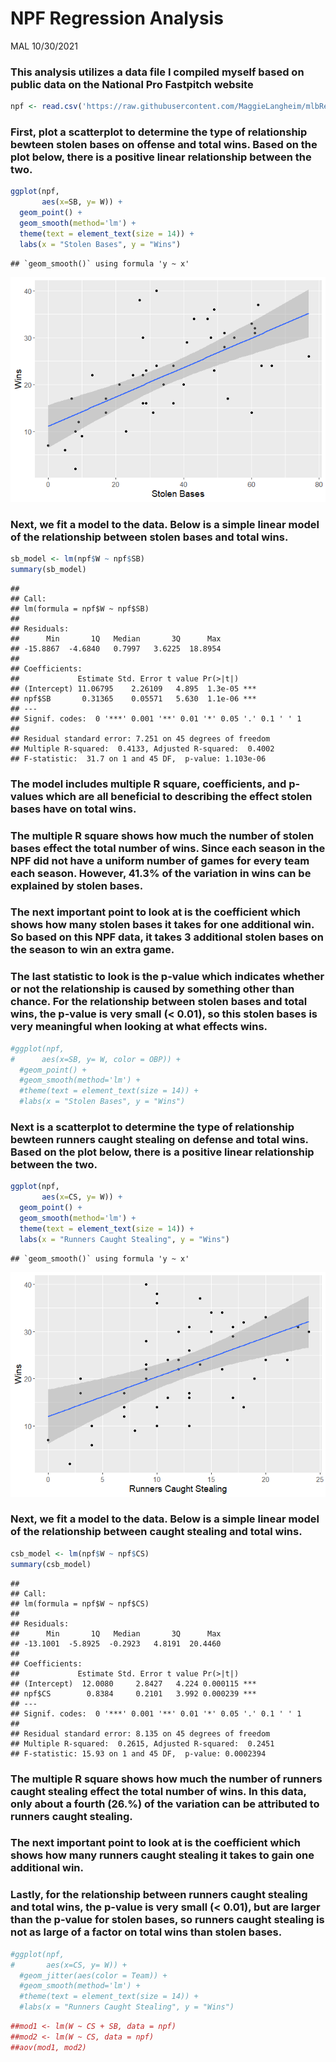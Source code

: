 NPF Regression Analysis
================
MAL
10/30/2021

### This analysis utilizes a data file I compiled myself based on public data on the National Pro Fastpitch website

``` r
npf <- read.csv('https://raw.githubusercontent.com/MaggieLangheim/mlbRegAnalysis/main/npfData.csv')
```

### First, plot a scatterplot to determine the type of relationship bewteen stolen bases on offense and total wins. Based on the plot below, there is a positive linear relationship between the two.

``` r
ggplot(npf,
       aes(x=SB, y= W)) +
  geom_point() +
  geom_smooth(method='lm') +
  theme(text = element_text(size = 14)) +
  labs(x = "Stolen Bases", y = "Wins")
```

    ## `geom_smooth()` using formula 'y ~ x'

![](/unnamed-chunk-2-1.png)<!-- -->

### Next, we fit a model to the data. Below is a simple linear model of the relationship between stolen bases and total wins.

``` r
sb_model <- lm(npf$W ~ npf$SB)
summary(sb_model)
```

    ## 
    ## Call:
    ## lm(formula = npf$W ~ npf$SB)
    ## 
    ## Residuals:
    ##      Min       1Q   Median       3Q      Max 
    ## -15.8867  -4.6840   0.7997   3.6225  18.8954 
    ## 
    ## Coefficients:
    ##             Estimate Std. Error t value Pr(>|t|)    
    ## (Intercept) 11.06795    2.26109   4.895  1.3e-05 ***
    ## npf$SB       0.31365    0.05571   5.630  1.1e-06 ***
    ## ---
    ## Signif. codes:  0 '***' 0.001 '**' 0.01 '*' 0.05 '.' 0.1 ' ' 1
    ## 
    ## Residual standard error: 7.251 on 45 degrees of freedom
    ## Multiple R-squared:  0.4133, Adjusted R-squared:  0.4002 
    ## F-statistic:  31.7 on 1 and 45 DF,  p-value: 1.103e-06

### The model includes multiple R square, coefficients, and p-values which are all beneficial to describing the effect stolen bases have on total wins.

### The multiple R square shows how much the number of stolen bases effect the total number of wins. Since each season in the NPF did not have a uniform number of games for every team each season. However, 41.3% of the variation in wins can be explained by stolen bases.

### The next important point to look at is the coefficient which shows how many stolen bases it takes for one additional win. So based on this NPF data, it takes 3 additional stolen bases on the season to win an extra game.

### The last statistic to look is the p-value which indicates whether or not the relationship is caused by something other than chance. For the relationship between stolen bases and total wins, the p-value is very small (\< 0.01), so this stolen bases is very meaningful when looking at what effects wins.

``` r
#ggplot(npf,
#      aes(x=SB, y= W, color = OBP)) +
  #geom_point() +
  #geom_smooth(method='lm') +
  #theme(text = element_text(size = 14)) +
  #labs(x = "Stolen Bases", y = "Wins")
```

### Next is a scatterplot to determine the type of relationship bewteen runners caught stealing on defense and total wins. Based on the plot below, there is a positive linear relationship between the two.

``` r
ggplot(npf,
       aes(x=CS, y= W)) +
  geom_point() +
  geom_smooth(method='lm') +
  theme(text = element_text(size = 14)) +
  labs(x = "Runners Caught Stealing", y = "Wins")
```

    ## `geom_smooth()` using formula 'y ~ x'

![](unnamed-chunk-5-1.png)<!-- -->

### Next, we fit a model to the data. Below is a simple linear model of the relationship between caught stealing and total wins.

``` r
csb_model <- lm(npf$W ~ npf$CS)
summary(csb_model)
```

    ## 
    ## Call:
    ## lm(formula = npf$W ~ npf$CS)
    ## 
    ## Residuals:
    ##      Min       1Q   Median       3Q      Max 
    ## -13.1001  -5.8925  -0.2923   4.8191  20.4460 
    ## 
    ## Coefficients:
    ##             Estimate Std. Error t value Pr(>|t|)    
    ## (Intercept)  12.0080     2.8427   4.224 0.000115 ***
    ## npf$CS        0.8384     0.2101   3.992 0.000239 ***
    ## ---
    ## Signif. codes:  0 '***' 0.001 '**' 0.01 '*' 0.05 '.' 0.1 ' ' 1
    ## 
    ## Residual standard error: 8.135 on 45 degrees of freedom
    ## Multiple R-squared:  0.2615, Adjusted R-squared:  0.2451 
    ## F-statistic: 15.93 on 1 and 45 DF,  p-value: 0.0002394

### The multiple R square shows how much the number of runners caught stealing effect the total number of wins. In this data, only about a fourth (26.%) of the variation can be attributed to runners caught stealing.

### **The next important point to look at is the coefficient which shows how many runners caught stealing it takes to gain one additional win.**

### Lastly, for the relationship between runners caught stealing and total wins, the p-value is very small (\< 0.01), but are larger than the p-value for stolen bases, so runners caught stealing is not as large of a factor on total wins than stolen bases.

``` r
#ggplot(npf,
#       aes(x=CS, y= W)) +
  #geom_jitter(aes(color = Team)) +
  #geom_smooth(method='lm') +
  #theme(text = element_text(size = 14)) +
  #labs(x = "Runners Caught Stealing", y = "Wins")
```

``` r
##mod1 <- lm(W ~ CS + SB, data = npf)
##mod2 <- lm(W ~ CS, data = npf)
##aov(mod1, mod2)
```
